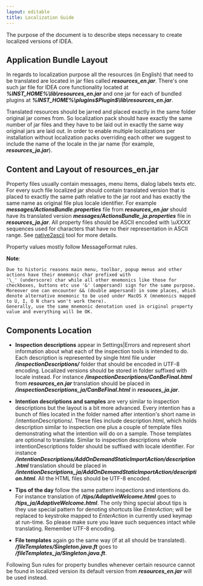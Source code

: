 ```yaml
---
layout: editable
title: Localization Guide
---
```



The purpose of the document is to describe steps necessary to create localized versions of IDEA.

## Application Bundle Layout

In regards to localization purpose all the resources (in English) that need to be translated are located in jar files called
***resources_en.jar***.
There's one such jar file for IDEA core functionality located at
***%INST_HOME%\lib\resources_en.jar***
and one jar for each of bundled plugins at
***%INST_HOME%\plugins\$Plugin$\lib\resources_en.jar***.

Translated resources should be jarred and placed exactly in the same folder original jar comes from.
So localization pack should have exactly the same number of jar files and they have to be laid out in exactly the same way original jars are laid out.
In order to enable multiple localizations per installation without localization packs overriding each other we suggest to include the name of the locale in the jar name (for example, ***resources_ja.jar***).

## Content and Layout of resources_en.jar

Property files  usually contain messages, menu items, dialog labels texts etc.
For every such file localized jar should contain translated version that is placed to exactly the same path relative to the jar root and has exactly the same name as original file plus locale identifier.
For example ***messages/ActionsBundle.properties*** file from ***resources_en.jar*** should have its translated version ***messages/ActionsBundle_ja.properties*** file in ***resources_ja.jar***.
All property files should be ASCII encoded with *\uXXXX* sequences used for characters that have no their representation in ASCII range.
See
[native2ascii](http://docs.oracle.com/javase/7/docs/technotes/tools/solaris/native2ascii.html)
tool for more details.

Property values mostly follow MessageFormat rules.

**Note**:

    Due to historic reasons main menu, toolbar, popup menus and other actions have their mnemonic char prefixed with
    '\_' (underscore) char while all other mnemonics like those for checkboxes, buttons etc use '&' (ampersand) sign for the same purpose.
    Moreover one can encounter && (double ampersand) in some places, which denote alternative mnemonic to be used under MacOS X (mnemonics mapped to U, I, O N chars won't work there).
    Generally, use the same mnemonic denotation used in original property value and everything will be OK.

## Components Location

*  **Inspection descriptions**  appear in Settings|Errors and represent short information about what each of the inspection tools is intended to do.
Each description is represented by single html file under ***/inspectionDescriptions/*** folder that should be encoded in UTF-8 encoding.
Localized versions should be stored in folder suffixed with locale instead. For instance ***/inspectionDescriptions/CanBeFinal.html*** from ***resources_en.jar*** translation should be placed in ***/inspectionDescriptions_ja/CanBeFinal.html*** in ***resouces_ja.jar***.

*  **Intention descriptions and samples**  are very similar to inspection descriptions but the layout is a bit more advanced.
Every intention has a bunch of files located in the folder named after intention's short name in /intentionDescriptions/.
These files include description.html, which holds description similar to inspection one plus a couple of template files demonstrating what the intention will do on a sample.
Those templates are optional to translate. Similar to inspection descriptions whole intentionDescriptions folder should be suffixed with locale identifier.
For instance ***/intentionDescriptions/AddOnDemandStaticImportAction/description.html*** translation should be placed in ***/intentionDescriptions_ja/AddOnDemandStaticImportAction/description.html***.
All the HTML files should be UTF-8 encoded.

*  **Tips of the day**  follow the same pattern inspections and intentions do.
For instance translation of ***/tips/AdaptiveWelcome.html*** goes to ***/tips_ja/AdaptiveWelcome.html***.
The only thing special about tips is they use special pattern for denoting shortcuts like *EnterAction*;
will be replaced to keystroke mapped to *EnterAction* in currently used keymap at run-time.
So please make sure you leave such sequences intact while translating.
Remember UTF-8 encoding.

*  **File templates**  again go the same way (if at all should be translated).
***/fileTemplates/Singleton.java.ft*** goes to ***/fileTemplates_ja/Singleton.java.ft***.

Following Sun rules for property bundles whenever certain resource cannot be found in localized version its default version from ***resources_en.jar*** will be used instead.

